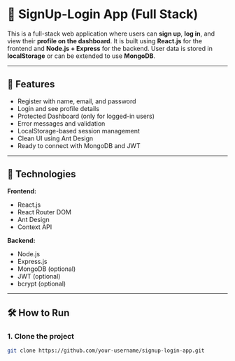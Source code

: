# 🔐 SignUp-Login App (Full Stack)

This is a full-stack web application where users can **sign up**, **log in**, and view their **profile on the dashboard**. It is built using **React.js** for the frontend and **Node.js + Express** for the backend. User data is stored in **localStorage** or can be extended to use **MongoDB**.

---

## 📌 Features

- Register with name, email, and password  
- Login and see profile details  
- Protected Dashboard (only for logged-in users)  
- Error messages and validation  
- LocalStorage-based session management  
- Clean UI using Ant Design  
- Ready to connect with MongoDB and JWT

---

## 🧩 Technologies

**Frontend:**
- React.js
- React Router DOM
- Ant Design
- Context API

**Backend:**
- Node.js
- Express.js
- MongoDB (optional)
- JWT (optional)
- bcrypt (optional)

---

## 🛠️ How to Run

### 1. Clone the project
```bash
git clone https://github.com/your-username/signup-login-app.git
